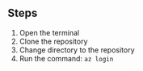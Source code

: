 ## Steps

1. Open the terminal
2. Clone the repository
3. Change directory to the repository
4. Run the command: `az login`